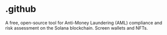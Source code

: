 # .github
A free, open-source tool for Anti-Money Laundering (AML) compliance and risk assessment on the Solana blockchain. Screen wallets and NFTs.
